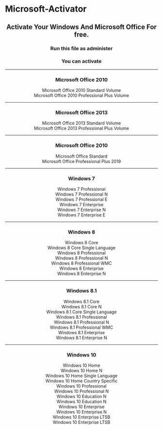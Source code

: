 <h1>Microsoft-Activator</h1>

<h2><center> Activate Your Windows 
And Microsoft Office  For free.</center></h2>
<h3><center> Run this file as administer</center></h3>

<center><h3> You can activate</h3></center>
<hr>

<center><h3> Microsoft Office 2010</h3></center>
<center>
Microsoft Office 2010 Standard Volume<br>
Microsoft Office 2010 Professional Plus Volume
</center>
<hr>
<center><h3>Microsoft Office 2013</h3></center>
<center>
Microsoft Office 2013 Standard Volume<br>
Microsoft Office 2013 Professional Plus Volume
</center>
<hr>
<center><h3>Microsoft Office 2010</h3></center>
<center>
Microsoft Office Standard<br> 
Microsoft Office Professional Plus 2019<br>
<center>

<hr>
<center><h3>Windows 7</h3></center>
<center>
Windows 7 Professional<br>
Windows 7 Professional N<br>
Windows 7 Professional E<br>
Windows 7 Enterprise<br>
Windows 7 Enterprise N<br>
Windows 7 Enterprise E<br>
</center>
<hr>
<center><h3>Windows 8</h3></center>
<center>
Windows 8 Core<br>
Windows 8 Core Single Language<br>
Windows 8 Professional<br>
Windows 8 Professional N<br>
Windows 8 Professional WMC<br>
Windows 8 Enterprise<br>
Windows 8 Enterprise N<br>
</center>
<hr>
<center><h3>Windows 8.1</h3></center>
<center>
Windows 8.1 Core<br>
Windows 8.1 Core N<br>
Windows 8.1 Core Single Language<br>
Windows 8.1 Professional<br>
Windows 8.1 Professional N<br>
Windows 8.1 Professional WMC<br>
Windows 8.1 Enterprise<br>
Windows 8.1 Enterprise N<br>
</center>
<hr>
<center><h3>Windows 10</h3></center>
<center>
Windows 10 Home<br>
Windows 10 Home N<br>
Windows 10 Home Single Language<br>
Windows 10 Home Country Specific<br>
Windows 10 Professional<br>
Windows 10 Professional N<br>
Windows 10 Education N<br>
Windows 10 Education N<br>
Windows 10 Enterprise<br>
Windows 10 Enterprise N<br>
Windows 10 Enterprise LTSB<br>
Windows 10 Enterprise LTSB<br>
</center>
